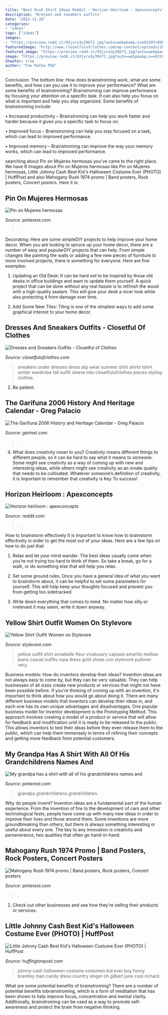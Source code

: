 ```yaml
---
title: "Best Rush Shirt Ideas Reddit - Horizon Heirloom : Apexconcepts"
description: "Dresses and sneakers outfits"
date: "2022-11-28"
categories:
- "ideas"
tags: ["ideas"]
images:
- "https://preview.redd.it/93jxra3y39k71.jpg?auto=webp&amp;s=e83107c09bbaf5ebac63c332f284c24f43504cee"
featuredImage: "http://www.closetfulofclothes.com/wp-content/uploads/2016/08/stripes-slip-dress-slipdress-tshirt-shirt-under-slipdress-sneakers-and-dresses-fashion-me-now-640x944.jpg"
featured_image: "https://preview.redd.it/93jxra3y39k71.jpg?auto=webp&amp;s=e83107c09bbaf5ebac63c332f284c24f43504cee"
image: "https://preview.redd.it/93jxra3y39k71.jpg?auto=webp&amp;s=e83107c09bbaf5ebac63c332f284c24f43504cee"
ShowToc: true
author: "Fae Ratke PhD"
---
```



Conclusion: The bottom line: How does brainstroming work, what are some benefits, and how can you use it to improve your performance?
What are some benefits of brainstroming?
Brainstroming can improve performance by focusing your attention on a specific task. It can also help you focus on what is important and help you stay organized. Some benefits of brainstroming include:

• Increased productivity – Brainstroming can help you work faster and harder because it gives you a specific task to focus on.

• Improved focus – Brainstroming can help you stay focused on a task, which can lead to improved performance.

• Improved memory – Brainstroming can improve the way your memory works, which can lead to improved performance.

	

		
searching about Pin on Mujeres hermosas you've came to the right place. We have 8 Images about Pin on Mujeres hermosas like Pin on Mujeres hermosas, Little Johnny Cash Best Kid&#039;s Halloween Costume Ever (PHOTO) | HuffPost and also Mahogany Rush 1974 promo | Band posters, Rock posters, Concert posters. Here it is:
		
    
## Pin On Mujeres Hermosas

<img loading=lazy src="https://i.pinimg.com/736x/1b/a4/d8/1ba4d85aebb982f307d38934dbf60f1b.jpg" onerror="this.onerror=null;this.src='https://tse1.mm.bing.net/th?id=OIP.a7qiPsKthABocd_oScoPkQHaIX&amp;pid=15.1';" alt="Pin on Mujeres hermosas">

_Source: pinterest.com_

>. 

	

Decorating: Here are some simpleDIY projects to help improve your home decor.
When you are looking to spruce up your home decor, there are a number of easy and popularDIY projects that can help. From simple changes like painting the walls or adding a few new pieces of furniture to more involved projects, there is something for everyone. Here are five examples:
1. Updating an Old Desk: It can be hard not to be inspired by those old desks in office buildings and want to update them yourself. A quick project that can be done without any real hassle is to refinish the wood with a high-quality sealant. This will give your desk a nicer look while also protecting it from damage over time.

2. Add Some New Tiles: Tiling is one of the simplest ways to add some graphical interest to your home decor.

    
## Dresses And Sneakers Outfits - Closetful Of Clothes

<img loading=lazy src="http://www.closetfulofclothes.com/wp-content/uploads/2016/08/stripes-slip-dress-slipdress-tshirt-shirt-under-slipdress-sneakers-and-dresses-fashion-me-now-640x944.jpg" onerror="this.onerror=null;this.src='https://tse3.mm.bing.net/th?id=OIP.M3lt-EWWPyZGxGHFPV9laAHaK7&amp;pid=15.1';" alt="Dresses and Sneakers Outfits - Closetful of Clothes">

_Source: closetfulofclothes.com_

>sneakers under dresses dress slip wear summer shirt shirts tshirt winter wardrobe fall outfit sleeve into closetfulofclothes pieces styling clothes. 

	

2. Be patient.

    
## The Garifuna 2006 History And Heritage Calendar - Greg Palacio

<img loading=lazy src="http://www.garinet.com/webstore/products/tshirt_garifuna_hero_tramos_ben.jpg" onerror="this.onerror=null;this.src='https://tse1.mm.bing.net/th?id=OIP.sn-xEl0r6bO3Gn5-QTn9WQAAAA&amp;pid=15.1';" alt="The Garifuna 2006 History and Heritage Calendar - Greg Palacio">

_Source: garinet.com_

>. 

	

4. What does creativity mean to you?
Creativity means different things to different people, so it can be hard to say what it means to someone. Some might see creativity as a way of coming up with new and interesting ideas, while others might see creativity as an innate quality that needs to be cultivated. Whatever someone’s definition of creativity, it is important to remember that creativity is Key To success!

    
## Horizon Heirloom : Apexconcepts

<img loading=lazy src="https://preview.redd.it/93jxra3y39k71.jpg?auto=webp&amp;s=e83107c09bbaf5ebac63c332f284c24f43504cee" onerror="this.onerror=null;this.src='https://tse3.mm.bing.net/th?id=OIP.fcoj9PunRpoSW-a8UulinQHaJ4&amp;pid=15.1';" alt="Horizon heirloom : apexconcepts">

_Source: reddit.com_

>. 

	

How to brainstorm effectively
It is important to know how to brainstorm effectively in order to get the most out of your ideas. Here are a few tips on how to do just that:
1. Relax and let your mind wander. The best ideas usually come when you’re not trying too hard to think of them. So take a break, go for a walk, or do something else that will help you relax.

2. Set some ground rules. Once you have a general idea of what you want to brainstorm about, it can be helpful to set some parameters for yourself. This will help keep your thoughts focused and prevent you from getting too sidetracked.

3. Write down everything that comes to mind. No matter how silly or irrelevant it may seem, write it down anyway.

    
## Yellow Shirt Outfit Women On Stylevore

<img loading=lazy src="https://www.stylevore.com/wp-content/uploads/2019/06/1560234630_935_yellow.jpg" onerror="this.onerror=null;this.src='https://tse4.mm.bing.net/th?id=OIP.RfAWMDxtfeOiNHnegIw8bgHaLH&amp;pid=15.1';" alt="Yellow Shirt Outfit Women on Stylevore">

_Source: stylevore.com_

>yellow outfit shirt annabelle fleur vivaluxury capsule amarillo mellow jeans casual outfits ropa dress gold shoes con stylevore pullover very. 

	

Business models: How do inventors develop their ideas?
Invention ideas are not always easy to come by, but they can be very valuable. They can help businesses of all sizes create new products or services that might not have been possible before. If you're thinking of coming up with an invention, it's important to think about how you would go about doing it. There are many different business models that inventors can develop their ideas in, and each one has its own unique advantages and disadvantages.
One popular business model for inventor development is the Prototyping Method. This approach involves creating a model of a product or service that will allow for feedback and modification until it is ready to be released to the public. This allows inventors to test their ideas before they even release them to the public, which can help them immensely in terms of refining their concepts and getting more feedback from potential customers.

    
## My Grandpa Has A Shirt With All Of His Grandchildrens Names And

<img loading=lazy src="https://i.pinimg.com/originals/3d/58/62/3d5862fbd559ddd07943480767b97161.jpg" onerror="this.onerror=null;this.src='https://tse4.mm.bing.net/th?id=OIP.T1V1r1C4fROZQ-3ioWNLOgHaNL&amp;pid=15.1';" alt="My grandpa has a shirt with all of his grandchildrens names and">

_Source: pinterest.com_

>grandpa grandchildrens grandchildren. 

	

Why do people invent?
Invention ideas are a fundamental part of the human experience. From the invention of fire to the development of cars and other technological feats, people have come up with many new ideas in order to improve their lives and those around them. Some inventions are more groundbreaking than others, but there is always something interesting or useful about every one. The key to any innovation is creativity and perseverance, two qualities that often go hand-in-hand.

    
## Mahogany Rush 1974 Promo | Band Posters, Rock Posters, Concert Posters

<img loading=lazy src="https://i.pinimg.com/originals/09/54/7c/09547c7b834dfb7d13f37056ed094149.jpg" onerror="this.onerror=null;this.src='https://tse1.mm.bing.net/th?id=OIP.s8tqyAOvqqBeNxojFGWdkwAAAA&amp;pid=15.1';" alt="Mahogany Rush 1974 promo | Band posters, Rock posters, Concert posters">

_Source: pinterest.com_

>. 

	

2. Check out other businesses and see how they're selling their products or services.

    
## Little Johnny Cash Best Kid&#039;s Halloween Costume Ever (PHOTO) | HuffPost

<img loading=lazy src="http://i.huffpost.com/gen/383940/JOHNNY-CASH-HALLOWEEN-COSTUME.jpg" onerror="this.onerror=null;this.src='https://tse4.mm.bing.net/th?id=OIP.uVIQhLng_MyBAuh4v49C3QHaJ2&amp;pid=15.1';" alt="Little Johnny Cash Best Kid&#039;s Halloween Costume Ever (PHOTO) | HuffPost">

_Source: huffingtonpost.com_

>johnny cash halloween costume costumes kid ever boy funny brantley man candy dress country singer oh gilbert june cool richard. 

	

What are some potential benefits of brainstroming?
There are a number of potential benefits tobrainstroming, which is a form of meditation that has been shown to help improve focus, concentration and mental clarity. Additionally, brainstroming can be used as a way to promote self-awareness and protect the brain from negative thinking.

